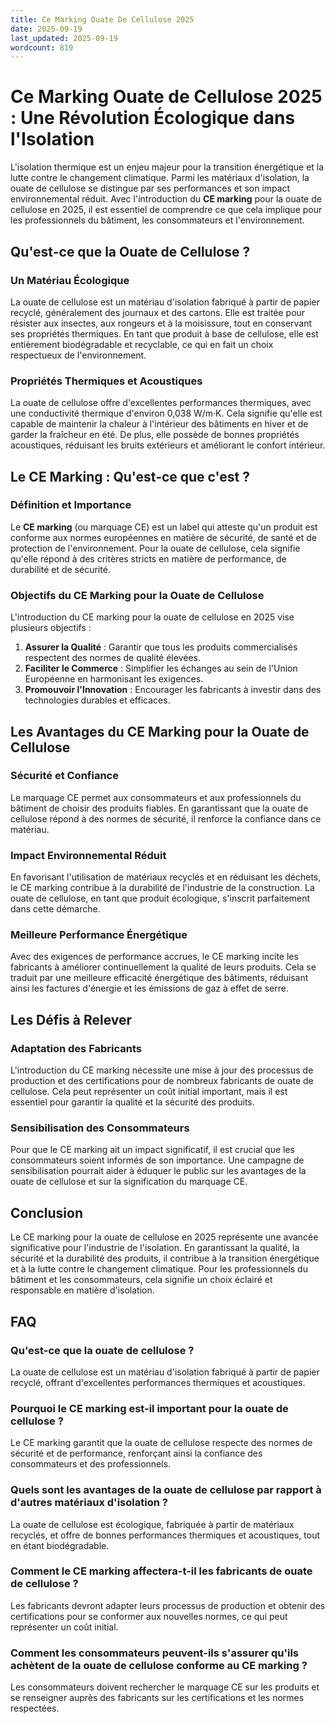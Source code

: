 ```yaml
---
title: Ce Marking Ouate De Cellulose 2025
date: 2025-09-19
last_updated: 2025-09-19
wordcount: 819
---
```


# Ce Marking Ouate de Cellulose 2025 : Une Révolution Écologique dans l'Isolation

L'isolation thermique est un enjeu majeur pour la transition énergétique et la lutte contre le changement climatique. Parmi les matériaux d'isolation, la ouate de cellulose se distingue par ses performances et son impact environnemental réduit. Avec l'introduction du **CE marking** pour la ouate de cellulose en 2025, il est essentiel de comprendre ce que cela implique pour les professionnels du bâtiment, les consommateurs et l'environnement.

## Qu'est-ce que la Ouate de Cellulose ?

### Un Matériau Écologique

La ouate de cellulose est un matériau d'isolation fabriqué à partir de papier recyclé, généralement des journaux et des cartons. Elle est traitée pour résister aux insectes, aux rongeurs et à la moisissure, tout en conservant ses propriétés thermiques. En tant que produit à base de cellulose, elle est entièrement biodégradable et recyclable, ce qui en fait un choix respectueux de l'environnement.

### Propriétés Thermiques et Acoustiques

La ouate de cellulose offre d'excellentes performances thermiques, avec une conductivité thermique d'environ 0,038 W/m·K. Cela signifie qu'elle est capable de maintenir la chaleur à l'intérieur des bâtiments en hiver et de garder la fraîcheur en été. De plus, elle possède de bonnes propriétés acoustiques, réduisant les bruits extérieurs et améliorant le confort intérieur.

## Le CE Marking : Qu'est-ce que c'est ?

### Définition et Importance

Le **CE marking** (ou marquage CE) est un label qui atteste qu'un produit est conforme aux normes européennes en matière de sécurité, de santé et de protection de l'environnement. Pour la ouate de cellulose, cela signifie qu'elle répond à des critères stricts en matière de performance, de durabilité et de sécurité.

### Objectifs du CE Marking pour la Ouate de Cellulose

L'introduction du CE marking pour la ouate de cellulose en 2025 vise plusieurs objectifs :

1. **Assurer la Qualité** : Garantir que tous les produits commercialisés respectent des normes de qualité élevées.
2. **Faciliter le Commerce** : Simplifier les échanges au sein de l'Union Européenne en harmonisant les exigences.
3. **Promouvoir l'Innovation** : Encourager les fabricants à investir dans des technologies durables et efficaces.

## Les Avantages du CE Marking pour la Ouate de Cellulose

### Sécurité et Confiance

Le marquage CE permet aux consommateurs et aux professionnels du bâtiment de choisir des produits fiables. En garantissant que la ouate de cellulose répond à des normes de sécurité, il renforce la confiance dans ce matériau.

### Impact Environnemental Réduit

En favorisant l'utilisation de matériaux recyclés et en réduisant les déchets, le CE marking contribue à la durabilité de l'industrie de la construction. La ouate de cellulose, en tant que produit écologique, s'inscrit parfaitement dans cette démarche.

### Meilleure Performance Énergétique

Avec des exigences de performance accrues, le CE marking incite les fabricants à améliorer continuellement la qualité de leurs produits. Cela se traduit par une meilleure efficacité énergétique des bâtiments, réduisant ainsi les factures d'énergie et les émissions de gaz à effet de serre.

## Les Défis à Relever

### Adaptation des Fabricants

L'introduction du CE marking nécessite une mise à jour des processus de production et des certifications pour de nombreux fabricants de ouate de cellulose. Cela peut représenter un coût initial important, mais il est essentiel pour garantir la qualité et la sécurité des produits.

### Sensibilisation des Consommateurs

Pour que le CE marking ait un impact significatif, il est crucial que les consommateurs soient informés de son importance. Une campagne de sensibilisation pourrait aider à éduquer le public sur les avantages de la ouate de cellulose et sur la signification du marquage CE.

## Conclusion

Le CE marking pour la ouate de cellulose en 2025 représente une avancée significative pour l'industrie de l'isolation. En garantissant la qualité, la sécurité et la durabilité des produits, il contribue à la transition énergétique et à la lutte contre le changement climatique. Pour les professionnels du bâtiment et les consommateurs, cela signifie un choix éclairé et responsable en matière d'isolation.

## FAQ

### Qu'est-ce que la ouate de cellulose ?

La ouate de cellulose est un matériau d'isolation fabriqué à partir de papier recyclé, offrant d'excellentes performances thermiques et acoustiques.

### Pourquoi le CE marking est-il important pour la ouate de cellulose ?

Le CE marking garantit que la ouate de cellulose respecte des normes de sécurité et de performance, renforçant ainsi la confiance des consommateurs et des professionnels.

### Quels sont les avantages de la ouate de cellulose par rapport à d'autres matériaux d'isolation ?

La ouate de cellulose est écologique, fabriquée à partir de matériaux recyclés, et offre de bonnes performances thermiques et acoustiques, tout en étant biodégradable.

### Comment le CE marking affectera-t-il les fabricants de ouate de cellulose ?

Les fabricants devront adapter leurs processus de production et obtenir des certifications pour se conformer aux nouvelles normes, ce qui peut représenter un coût initial.

### Comment les consommateurs peuvent-ils s'assurer qu'ils achètent de la ouate de cellulose conforme au CE marking ?

Les consommateurs doivent rechercher le marquage CE sur les produits et se renseigner auprès des fabricants sur les certifications et les normes respectées.